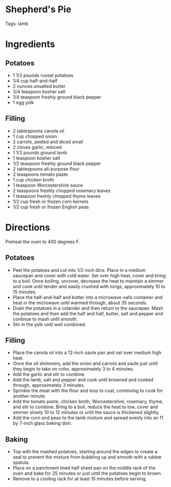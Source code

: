 # Shepherd's Pie

Tags: lamb

# Ingredients

## Potatoes

- 1 1/2 pounds russet potatoes
- 1/4 cup half-and-half
- 2 ounces unsalted butter
- 3/4 teaspoon kosher salt
- 1/4 teaspoon freshly ground black pepper
- 1 egg yolk

## Filling

- 2 tablespoons canola oil
- 1 cup chopped onion
- 2 carrots, peeled and diced small
- 2 cloves garlic, minced
- 1 1/2 pounds ground lamb
- 1 teaspoon kosher salt
- 1/2 teaspoon freshly ground black pepper
- 2 tablespoons all-purpose flour
- 2 teaspoons tomato paste
- 1 cup chicken broth
- 1 teaspoon Worcestershire sauce
- 2 teaspoons freshly chopped rosemary leaves
- 1 teaspoon freshly chopped thyme leaves
- 1/2 cup fresh or frozen corn kernels
- 1/2 cup fresh or frozen English peas

# Directions

Preheat the oven to 400 degrees F.

## Potatoes

- Peel the potatoes and cut into 1/2-inch dice. Place in a medium saucepan and cover with cold water. Set over high heat, cover and bring to a boil. Once boiling, uncover, decrease the heat to maintain a simmer and cook until tender and easily crushed with tongs, approximately 10 to 15 minutes.
- Place the half-and-half and butter into a microwave-safe container and heat in the microwave until warmed through, about 35 seconds.
- Drain the potatoes in a colander and then return to the saucepan. Mash the potatoes and then add the half and half, butter, salt and pepper and continue to mash until smooth.
- Stir in the yolk until well combined.

## Filling

- Place the canola oil into a 12-inch saute pan and set over medium high heat.
- Once the oil shimmers, add the onion and carrots and saute just until they begin to take on color, approximately 3 to 4 minutes.
- Add the garlic and stir to combine.
- Add the lamb, salt and pepper and cook until browned and cooked through, approximately 3 minutes.
- Sprinkle the meat with the flour and toss to coat, continuing to cook for another minute.
- Add the tomato paste, chicken broth, Worcestershire, rosemary, thyme, and stir to combine. Bring to a boil, reduce the heat to low, cover and simmer slowly 10 to 12 minutes or until the sauce is thickened slightly.
- Add the corn and peas to the lamb mixture and spread evenly into an 11 by 7-inch glass baking dish.

## Baking

- Top with the mashed potatoes, starting around the edges to create a seal to prevent the mixture from bubbling up and smooth with a rubber spatula.
- Place on a parchment lined half sheet pan on the middle rack of the oven and bake for 25 minutes or just until the potatoes begin to brown.
- Remove to a cooling rack for at least 15 minutes before serving.